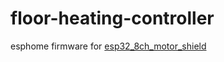 # floor-heating-controller
esphome firmware for [esp32_8ch_motor_shield](https://github.com/nliaudat/esp32_8ch_motor_shield/)

